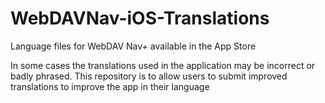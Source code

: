 # WebDAVNav-iOS-Translations
Language files for WebDAV Nav+ available in the App Store

In some cases the translations used in the application may be incorrect or badly phrased. 
This repository is to allow users to submit improved translations to improve the app in their language
